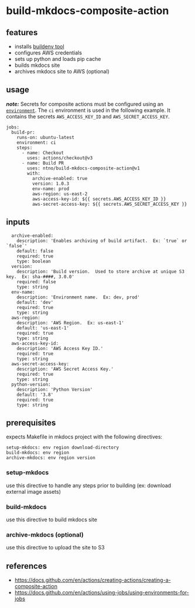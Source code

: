 # build-mkdocs-composite-action
## features
- installs [buildenv tool](https://github.com/Comcast/Buildenv-Tool)
- configures AWS credentials
- sets up python and loads pip cache
- builds mkdocs site
- archives mkdocs site to AWS (optional)

## usage
*__note:__* Secrets for composite actions must be configured using an [`environment`](https://docs.github.com/en/actions/using-jobs/using-environments-for-jobs).  The `ci` environment is used in the following example.  It contains the secrets `AWS_ACCESS_KEY_ID` and `AWS_SECRET_ACCESS_KEY`.

```
jobs:
  build-pr:
    runs-on: ubuntu-latest
    environment: ci
    steps: 
      - name: Checkout
        uses: actions/checkout@v3
      - name: Build PR
        uses: ntno/build-mkdocs-composite-action@v1
        with:
          archive-enabled: true
          version: 1.0.3
          env-name: prod
          aws-region: us-east-2
          aws-access-key-id: ${{ secrets.AWS_ACCESS_KEY_ID }}
          aws-secret-access-key: ${{ secrets.AWS_SECRET_ACCESS_KEY }}
```

## inputs
```
  archive-enabled:
    description: 'Enables archiving of build artifact.  Ex: `true` or `false`'
    default: false
    required: true
    type: boolean
  version:
    description: 'Build version.  Used to store archive at unique S3 key.  Ex: sha-####, 3.0.0'
    required: false
    type: string
  env-name:
    description: 'Environment name.  Ex: dev, prod'
    default: 'dev'
    required: true
    type: string
  aws-region:
    description: 'AWS Region.  Ex: us-east-1'
    default: 'us-east-1'
    required: true
    type: string                      
  aws-access-key-id:
    description: 'AWS Access Key ID.'
    required: true
    type: string
  aws-secret-access-key:
    description: 'AWS Secret Access Key.'
    required: true
    type: string
  python-version:
    description: 'Python Version'
    default: '3.8'
    required: true
    type: string
```

## prerequisites
expects Makefile in mkdocs project with the following directives:
```
setup-mkdocs: env region download-directory
build-mkdocs: env region
archive-mkdocs: env region version
```
### setup-mkdocs
use this directive to handle any steps prior to building (ex: download external image assets)

### build-mkdocs
use this directive to build mkdocs site

### archive-mkdocs (optional)
use this directive to upload the site to S3

## references
- https://docs.github.com/en/actions/creating-actions/creating-a-composite-action
- https://docs.github.com/en/actions/using-jobs/using-environments-for-jobs